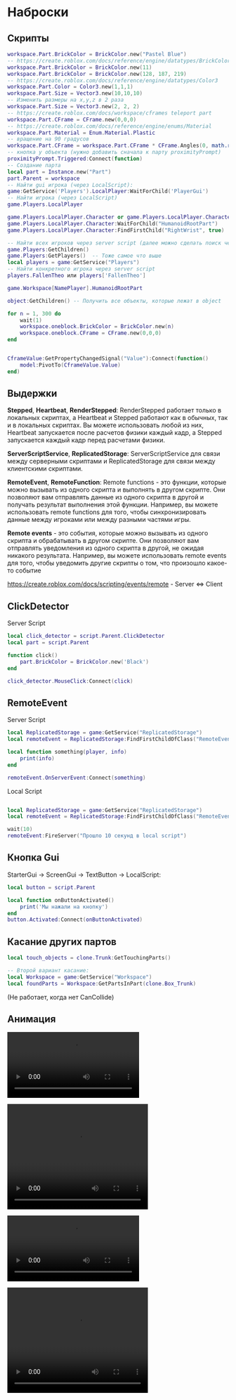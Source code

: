 # Наброски

## Скрипты
```lua
workspace.Part.BrickColor = BrickColor.new("Pastel Blue")
-- https://create.roblox.com/docs/reference/engine/datatypes/BrickColor
workspace.Part.BrickColor = BrickColor.new(11)	    
workspace.Part.BrickColor = BrickColor.new(128, 187, 219)
-- https://create.roblox.com/docs/reference/engine/datatypes/Color3
workspace.Part.Color = Color3.new(1,1,1)                  
workspace.Part.Size = Vector3.new(10,10,10)
-- Изменить размеры на x,y,z в 2 раза
workspace.Part.Size = Vector3.new(2, 2, 2) 
-- https://create.roblox.com/docs/workspace/cframes teleport part
workspace.Part.CFrame = CFrame.new(0,0,0) 				
-- https://create.roblox.com/docs/reference/engine/enums/Material
workspace.Part.Material = Enum.Material.Plastic    
-- вращение на 90 градусов       
workspace.Part.CFrame = workspace.Part.CFrame * CFrame.Angles(0, math.rad(90), 0) 
-- кнопка у объекта (нужно добавить сначала к парту proximityPrompt)
proximityPrompt.Triggered:Connect(function) 
-- Создание парта
local part = Instance.new("Part")
part.Parent = workspace
-- Найти gui игрока (через LocalScript):
game:GetService('Players').LocalPlayer:WaitForChild('PlayerGui') 
-- Найти игрока (через LocalScript)
game.Players.LocalPlayer 

game.Players.LocalPlayer.Character or game.Players.LocalPlayer.CharacterAdded:Wait() 
game.Players.LocalPlayer.Character:WaitForChild("HumanoidRootPart")
game.Players.LocalPlayer.Character:FindFirstChild("RightWrist", true)

-- Найти всех игроков через server script (далее можно сделать поиск через цикл for)
game.Players:GetChildren() 
game.Players:GetPlayers()  -- Тоже самое что выше
local players = game:GetService("Players")
-- Найти конкретного игрока через server script
players.FallenTheo или players['FallenTheo'] 

game.Workspace[NamePlayer].HumanoidRootPart

object:GetChildren() -- Получить все объекты, которые лежат в object

for n = 1, 300 do
	wait(1)
	workspace.oneblock.BrickColor = BrickColor.new(n)
	workspace.oneblock.CFrame = CFrame.new(0,0,0)
end


CframeValue:GetPropertyChangedSignal("Value"):Connect(function()
	model:PivotTo(CframeValue.Value)
end)
```
 
## Выдержки
**Stepped**, **Heartbeat**, **RenderStepped**:
	RenderStepped работает только в локальных скриптах,
	а Heartbeat и Stepped работают как в обычных, так и в локальных скриптах.
	Вы можете использовать любой из них, Heartbeat запускается после расчетов
	физики каждый кадр, а Stepped запускается каждый кадр перед расчетами физики.

**ServerScriptService**, **ReplicatedStorage**:
ServerScriptService для связи между серверными скриптами и ReplicatedStorage для связи между клиентскими скриптами.

**RemoteEvent**, **RemoteFunction**:
Remote functions - это функции, которые можно вызывать из одного скрипта и выполнять в другом скрипте. Они позволяют вам отправлять данные из одного скрипта в другой и получать результат выполнения этой функции. Например, вы можете использовать remote functions для того, чтобы синхронизировать данные между игроками или между разными частями игры. 

**Remote events** - это события, которые можно вызывать из одного скрипта и обрабатывать в другом скрипте. Они позволяют вам отправлять уведомления из одного скрипта в другой, не ожидая никакого результата. Например, вы можете использовать remote events для того, чтобы уведомить другие скрипты о том, что произошло какое-то событие

https://create.roblox.com/docs/scripting/events/remote - Server <=> Client


## ClickDetector

Server Script
```lua
local click_detector = script.Parent.ClickDetector
local part = script.Parent

function click()
	part.BrickColor = BrickColor.new('Black')
end

click_detector.MouseClick:Connect(click)
```

## RemoteEvent

Server Script
```lua
local ReplicatedStorage = game:GetService("ReplicatedStorage")
local remoteEvent = ReplicatedStorage:FindFirstChildOfClass("RemoteEvent")

local function something(player, info)
	print(info)
end

remoteEvent.OnServerEvent:Connect(something)
```

Local Script
```lua

local ReplicatedStorage = game:GetService("ReplicatedStorage")
local remoteEvent = ReplicatedStorage:FindFirstChildOfClass("RemoteEvent")

wait(10)
remoteEvent:FireServer("Прошло 10 секунд в local script")

```

## Кнопка Gui

StarterGui -> ScreenGui -> TextButton -> LocalScript:

```lua
local button = script.Parent

local function onButtonActivated()
	print('Мы нажали на кнопку')
end
button.Activated:Connect(onButtonActivated)

```

## Касание других партов

```lua
local touch_objects = clone.Trunk:GetTouchingParts()

-- Второй вариант касание:
local Workspace = game:GetService("Workspace")
local foundParts = Workspace:GetPartsInPart(clone.Box_Trunk)
```

(Не работает, когда нет CanCollide)

	
## Анимация

![](video/Animation%20Roblox.mkv)

<video width="320" height="240" controls>
  <source src="video/Animation%20Roblox.mkv" type="video/mkv">
</video>

![](video/Animation-Roblox.mp4)

<video width="320" height="240" controls>
  <source src="https://github.com/your-teach/faithpages/raw/refs/heads/main/images/Animation-Roblox.mp4" type="video/mp4">
</video>